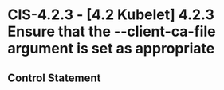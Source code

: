 # CIS-4.2.3 - \[4.2 Kubelet\] 4.2.3 Ensure that the --client-ca-file argument is set as appropriate

## Control Statement
